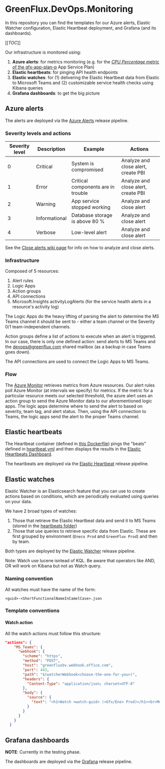 # GreenFlux.DevOps.Monitoring

In this repository you can find the templates for our Azure alerts, Elastic Watcher configuration, Elastic Heartbeat deployment, and Grafana (and its dashboards).

[[_TOC_]]

Our infrastructure is monitored using:

1. **Azure alerts**: for metrics monitoring (e.g. for the [_CPU Percentage_ metric of the gfx-app-plan-p](https://portal.azure.com/#@greenflux.com/blade/Microsoft_Azure_MonitoringMetrics/Metrics.ReactView/Referer/MetricsExplorer/ResourceId/%2Fsubscriptions%2F58d729f3-33af-4981-84ca-93e537fbdfbc%2FresourceGroups%2Fgfx-app-p%2Fproviders%2FMicrosoft.Web%2Fserverfarms%2Fgfx-app-plan-p/TimeContext/%7B%22relative%22%3A%7B%22duration%22%3A86400000%7D%2C%22showUTCTime%22%3Afalse%2C%22grain%22%3A1%7D/ChartDefinition/%7B%22v2charts%22%3A%5B%7B%22metrics%22%3A%5B%7B%22resourceMetadata%22%3A%7B%22id%22%3A%22%2Fsubscriptions%2F58d729f3-33af-4981-84ca-93e537fbdfbc%2FresourceGroups%2Fgfx-app-p%2Fproviders%2FMicrosoft.Web%2Fserverfarms%2Fgfx-app-plan-p%22%7D%2C%22name%22%3A%22CpuPercentage%22%2C%22aggregationType%22%3A4%2C%22namespace%22%3A%22microsoft.web%2Fserverfarms%22%2C%22metricVisualization%22%3A%7B%22displayName%22%3A%22CPU%20Percentage%22%7D%7D%5D%2C%22title%22%3A%22Avg%20CPU%20Percentage%20for%20gfx-app-plan-p%22%2C%22titleKind%22%3A1%2C%22visualization%22%3A%7B%22chartType%22%3A2%2C%22legendVisualization%22%3A%7B%22isVisible%22%3Atrue%2C%22position%22%3A2%2C%22hideSubtitle%22%3Afalse%7D%2C%22axisVisualization%22%3A%7B%22x%22%3A%7B%22isVisible%22%3Atrue%2C%22axisType%22%3A2%7D%2C%22y%22%3A%7B%22isVisible%22%3Atrue%2C%22axisType%22%3A1%7D%7D%7D%7D%5D%7D) App Service Plan)
2. **Elastic heartbeats**: for pinging API health endpoints
3. **Elastic watches**: for (1) delivering the Elastic Heartbeat data from Elastic to Microsoft Teams and (2) customizable service health checks using Kibana queries
4. **Grafana dashboards**: to get the big picture

## Azure alerts

The alerts are deployed via the [Azure Alerts](https://dev.azure.com/greenflux/Shared/_release?view=mine&_a=releases&definitionId=9) release pipeline.

### Severity levels and actions

| Severity level | Description       | Example                            | Actions                             |
| -------------- | ----------------- | ---------------------------------- | ----------------------------------- |
| 0              | Critical          | System is compromised              | Analyze and close alert, create PBI |
| 1              | Error             | Critical components are in trouble | Analyze and close alert, create PBI |
| 2              | Warning           | App service stopped working        | Analyze and close alert             |
| 3              | Informational     | Database storage is above 80 %     | Analyze and close alert             |
| 4              | Verbose           | Low-level alert                    | Analyze and close alert             |

See the [Close alerts wiki page](https://dev.azure.com/greenflux/Shared/_wiki/wikis/Shared.wiki/3972/Close-alerts) for info on how to analyze and close alerts.

### Infrastructure

Composed of 5 resources:

1. Alert rules
2. Logic Apps
3. Action groups
4. API connections
5. Microsoft.Insights activityLogAlerts (for the service health alerts in a resource's activity log)

The Logic Apps do the heavy lifting of parsing the alert to determine the MS Teams channel it should be sent to - either a team channel or the Severity 0/1 team-independent channels.

Action groups define a list of actions to execute when an alert is triggered. In our case, there is only one defined action: send alerts to MS Teams and the devops@greenflux.com shared mailbox (as a backup in case Teams goes down).

The API connections are used to connect the Logic Apps to MS Teams.

### Flow

The [Azure Monitor](https://docs.microsoft.com/en-us/azure/azure-monitor/overview) retrieves metrics from Azure resources. Our alert rules poll Azure Monitor (at intervals we specify) for metrics. If the metric for a particular resource meets our selected threshold, the azure alert uses an action group to send the Azure Monitor data to our aforementioned logic apps. The logic apps determine where to send the alert to based on severity, team tag, and alert status. Then, using the API connection to Teams, the logic apps send the alert to the proper Teams channel.

<!-- #### Logic Apps in-depth

We use 3 logic apps: 2 for metrics and 1 for service health alerts in a resource's activity log.

The reason we use 2 logic apps for metric alerts and not 1 is a legacy one that will be soon restructured: we hit the [nesting depth](https://docs.microsoft.com/en-us/azure/logic-apps/logic-apps-limits-and-config?tabs=azure-portal#workflow-definition-limits) with the first logic app, so our team created a second one to extend our monitoring capabilities. The second Logic App currently deals with the Charge Assist and Charge Station alerts.
-->

## Elastic heartbeats

The Heartbeat container (defined in [this Dockerfile](heartbeat/Dockerfile)) pings the "beats" defined in [heartbeat.yml](heartbeat/heartbeat.yml) and then displays the results in the [Elastic Heartbeats Dashboard](https://aa72c8caf80943bab3ce3eb7a4bc0530.westeurope.azure.elastic-cloud.com:9243/app/uptime).

The heartbeats are deployed via the [Elastic Heartbeat](https://dev.azure.com/greenflux/Shared/_release?definitionId=51&view=mine&_a=releases) release pipeline.

## Elastic watches

Elastic Watcher is an Elasticsearch feature that you can use to create actions based on conditions, which are periodically evaluated using queries on your data.

We have 2 broad types of watches:

1. Those that retrieve the Elastic Heartbeat data and send it to MS Teams (stored in the [heartbeats folder](Elastic-Watcher/watches/heartbeats/1a01119c-HeartbeatsTeamDevOps.json))
2. Those that use queries to retrieve specific data from Elastic. These are first grouped by environment (`Eneco Prod` and `GreenFlux Prod`) and then by team.

Both types are deployed by the [Elastic Watcher](https://dev.azure.com/greenflux/Shared/_release?definitionId=54&view=mine&_a=releases) release pipeline.

Note: Watch use lucene isntead of KQL. Be aware that operators like AND, OR will work on Kibana but not as Watch query.

### Naming convention

All watches must have the name of the form:

`<guid>-<ShortFunctionalNameInCamelCase>.json`

### Template conventions

#### Watch action

All the watch actions must follow this structure:

```json
"actions": {
    "MS_Teams": {
      "webhook": {
        "scheme": "https",
        "method": "POST",
        "host": "greenfluxbv.webhook.office.com",
        "port": 443,
        "path": "$(watcherWebhook<choose-the-one-for-you>)",
        "headers": {
          "Content-Type": "application/json; charset=UTF-8"
        },
        "body": {
          "source": {
            "text": "<h1>Watch <watch-guid> (<Gfx/Ene> Prod)</h1><br>Message"
          }
        }
      }
    }
  }
```

## Grafana dashboards

**NOTE**: Currently in the testing phase.

The dashboards are deployed via the [Grafana](https://dev.azure.com/greenflux/Shared/_release?_a=releases&view=mine&definitionId=49) release pipeline.

